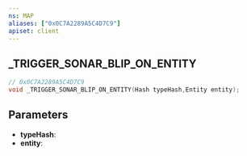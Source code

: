 ```yaml
---
ns: MAP
aliases: ["0x0C7A2289A5C4D7C9"]
apiset: client
---
```

## _TRIGGER_SONAR_BLIP_ON_ENTITY

```c
// 0x0C7A2289A5C4D7C9
void _TRIGGER_SONAR_BLIP_ON_ENTITY(Hash typeHash,Entity entity);
```


## Parameters
* **typeHash**:
* **entity**: